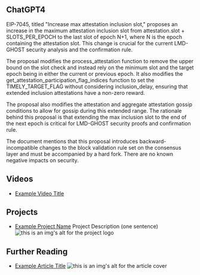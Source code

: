## ChatGPT4

EIP-7045, titled "Increase max attestation inclusion slot," proposes an increase in the maximum attestation inclusion slot from attestation.slot + SLOTS_PER_EPOCH to the last slot of epoch N+1, where N is the epoch containing the attestation slot. This change is crucial for the current LMD-GHOST security analysis and the confirmation rule.

The proposal modifies the process_attestation function to remove the upper bound on the slot check and instead rely on the minimum slot and the target epoch being in either the current or previous epoch. It also modifies the get_attestation_participation_flag_indices function to set the TIMELY_TARGET_FLAG without considering inclusion_delay, ensuring that extended inclusion attestations have a non-zero reward.

The proposal also modifies the attestation and aggregate attestation gossip conditions to allow for gossip during this extended range. The rationale behind this proposal is that extending the max inclusion slot to the end of the next epoch is critical for LMD-GHOST security proofs and confirmation rule.

The document mentions that this proposal introduces backward-incompatible changes to the block validation rule set on the consensus layer and must be accompanied by a hard fork. There are no known negative impacts on security.

## Videos

- [Example Video Title](https://www.youtube.com/watch?v=TDGq4aeevgY)

## Projects

- [Example Project Name](https://xxxx.xxx/xxxxx) Project Description (one sentence) ![this is an img's alt for the project logo](https://xxxx.xxx/project-logo.xxx)

## Further Reading

- [Example Article Title](https://xxxx.xxx/xxxxx) ![this is an img's alt for the article cover](https://xxxx.xxx/article-cover.xxx)
